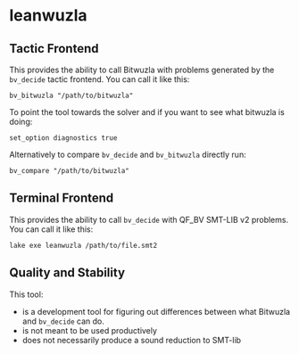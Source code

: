 # leanwuzla
## Tactic Frontend
This provides the ability to call Bitwuzla with problems generated by the `bv_decide` tactic
frontend. You can call it like this:
```
bv_bitwuzla "/path/to/bitwuzla"
```
To point the tool towards the solver and if you want to see what bitwuzla is doing:
```
set_option diagnostics true
```
Alternatively to compare `bv_decide` and `bv_bitwuzla` directly run:
```
bv_compare "/path/to/bitwuzla"
```

## Terminal Frontend
This provides the ability to call `bv_decide` with QF_BV SMT-LIB v2 problems. You can call it like
this:
```
lake exe leanwuzla /path/to/file.smt2
```

## Quality and Stability
This tool:
- is a development tool for figuring out differences between what Bitwuzla and `bv_decide` can do.
- is not meant to be used productively
- does not necessarily produce a sound reduction to SMT-lib
